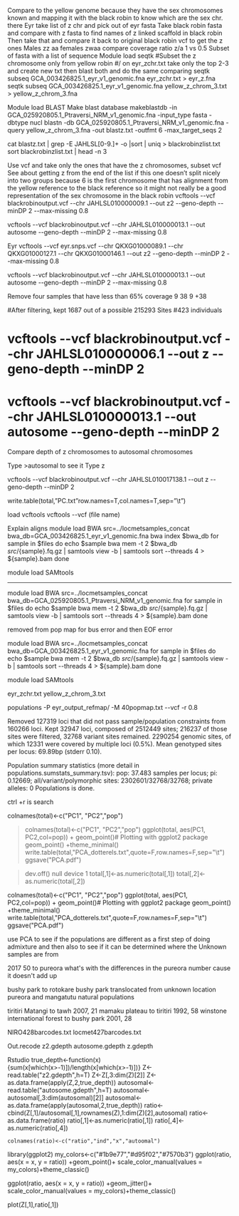 Compare to the yellow genome because they have the sex chromosomes known and mapping it with the black robin to know which are the sex chr. there
Eyr take list of z chr and pick out of eyr fasta
Take black robin fasta and compare with z fasta to find names of z linked scaffold in black robin
Then take that and compare it back to original black robin vcf to get the z ones
Males zz aa females zwaa compare coverage ratio
z/a 1 vs 0.5
Subset of fasta with a list of sequence
Module load seqtk
#Subset the z chromosome only from yellow robin
#\/ on eyr_zchr.txt take only the top 2-3 and create new txt then blast both and do the same comparing
seqtk subseq GCA_003426825.1_eyr_v1_genomic.fna eyr_zchr.txt > eyr_z.fna
seqtk subseq GCA_003426825.1_eyr_v1_genomic.fna yellow_z_chrom_3.txt > yellow_z_chrom_3.fna

Module load BLAST
Make blast database
makeblastdb -in GCA_025920805.1_Ptraversi_NRM_v1_genomic.fna -input_type fasta -dbtype nucl
blastn -db GCA_025920805.1_Ptraversi_NRM_v1_genomic.fna -query yellow_z_chrom_3.fna -out blastz.txt -outfmt 6 -max_target_seqs 2

cat blastz.txt | grep -E JAHLSL[0-9.]+ -o |sort |  uniq > blackrobinzlist.txt
sort blackrobinzlist.txt | head -n 3 

Use vcf and take only the ones that have the z chromosomes,  subset vcf
See about getting z from the end of the list if this one doesn’t split nicely into two groups because 6 is the first chromosome that has alignment from the yellow reference to the black reference so it might not really be a good representation of the sex chromosome in the black robin 
vcftools --vcf blackrobinoutput.vcf   --chr JAHLSL010000009.1  --out z2  --geno-depth --minDP 2 --max-missing 0.8

vcftools --vcf blackrobinoutput.vcf   --chr JAHLSL010000013.1  --out autosome  --geno-depth --minDP 2 --max-missing 0.8

Eyr 
vcftools --vcf eyr.snps.vcf  --chr QKXG01000089.1 --chr QKXG01000127.1 --chr QKXG01000146.1  --out z2  --geno-depth --minDP 2 --max-missing 0.8

vcftools --vcf blackrobinoutput.vcf   --chr JAHLSL010000013.1  --out autosome  --geno-depth --minDP 2 --max-missing 0.8

Remove four samples that have less than 65% coverage
9 38 9 +38

#After filtering, kept 1687 out of a possible 215293 Sites
#423 individuals

# vcftools --vcf blackrobinoutput.vcf   --chr JAHLSL010000006.1 --out z  --geno-depth --minDP 2

# vcftools --vcf blackrobinoutput.vcf  --chr JAHLSL010000013.1 --out autosome  --geno-depth --minDP 2

Compare depth of z chromosomes to autosomal chromosomes

Type >autosomal to see it
Type z

vcftools --vcf blackrobinoutput.vcf   --chr JAHLSL010017138.1 --out z  --geno-depth --minDP 2





write.table(total,”PC.txt”row.names=T,col.names=T,sep=”\t”)


load vcftools
vcftools --vcf (file name) 



Explain aligns
module load BWA
src=../locmetsamples_concat
bwa_db=GCA_003426825.1_eyr_v1_genomic.fna
bwa index $bwa_db
for sample in $files
do echo $sample
    bwa mem -t 2 $bwa_db $src/${sample}.fq.gz  |   samtools view -b | samtools sort --threads 4 > ${sample}.bam
done

module load SAMtools

-------

module load BWA
src=../locmetsamples_concat
bwa_db=GCA_025920805.1_Ptraversi_NRM_v1_genomic.fna
for sample in $files
do echo $sample
    bwa mem -t 2 $bwa_db $src/${sample}.fq.gz  |   samtools view -b | samtools sort --threads 4 > ${sample}.bam
done


removed from pop map for bus error and then EOF error



module load BWA
src=../locmetsamples_concat
bwa_db=GCA_003426825.1_eyr_v1_genomic.fna
for sample in $files
do echo $sample
    bwa mem -t 2 $bwa_db $src/${sample}.fq.gz  |   samtools view -b | samtools sort --threads 4 > ${sample}.bam
done

module load SAMtools


eyr_zchr.txt
yellow_z_chrom_3.txt


populations -P eyr_output_refmap/ -M 40popmap.txt  --vcf  -r 0.8

Removed 127319 loci that did not pass sample/population constraints from 160266 loci.
Kept 32947 loci, composed of 2512449 sites; 216237 of those sites were filtered, 32768 variant sites remained.
    2290254 genomic sites, of which 12331 were covered by multiple loci (0.5%).
Mean genotyped sites per locus: 69.89bp (stderr 0.10).

Population summary statistics (more detail in populations.sumstats_summary.tsv):
  pop: 37.483 samples per locus; pi: 0.12669; all/variant/polymorphic sites: 2302601/32768/32768; private alleles: 0
Populations is done.


ctrl +r is  search

colnames(total)<-c("PC1", "PC2","pop")
> colnames(total)<-c("PC1", "PC2","pop")
ggplot(total, aes(PC1, PC2,col=pop)) + geom_point()# Plotting with ggplot2 package geom_point() +theme_minimal() write.table(total,"PCA_dotterels.txt",quote=F,row.names=F,sep="\t") ggsave("PCA.pdf")

> dev.off()
null device 
          1 
> total[,1]<-as.numeric(total[,1])
total[,2]<-as.numeric(total[,2])
> 
> 
colnames(total)<-c("PC1", "PC2","pop")
ggplot(total, aes(PC1, PC2,col=pop)) + geom_point()# Plotting with ggplot2 package geom_point() +theme_minimal() write.table(total,"PCA_dotterels.txt",quote=F,row.names=F,sep="\t") ggsave("PCA.pdf")


use PCA to see if the populations are different as a first step of doing admixture and then also to see if it can be determined where the Unknown samples are from

2017 50 to pureora
what's with the differences in the pureora number cause it doesn't add up




bushy park to rotokare
	bushy park translocated from unknown location
pureora and mangatutu natural populations



tiritiri Matangi to tawh 2007, 21
mamaku plateau to tiritiri 1992, 58
winstone international forest to bushy park 2001, 28


NIRO428barcodes.txt
locmet427barcodes.txt

Out.recode
z2.gdepth 
autosome.gdepth 
z.gdepth


Rstudio
  true_depth<-function(x){sum(x[which(x>-1)])/length(x[which(x>-1)])}
  Z<-read.table("z2.gdepth",h=T)
  Z<-Z[,3:dim(Z)[2]]
  Z<-as.data.frame(apply(Z,2,true_depth))
  autosomal<-read.table("autosome.gdepth",h=T)
  autosomal<-autosomal[,3:dim(autosomal)[2]]
  autosomal<-as.data.frame(apply(autosomal,2,true_depth))
  ratio<-cbind(Z[,1]/autosomal[,1],rownames(Z),1:dim(Z)[2],autosomal)
  ratio<-as.data.frame(ratio)
  ratio[,1]<-as.numeric(ratio[,1])
  ratio[,4]<-as.numeric(ratio[,4])
  
    colnames(ratio)<-c("ratio","ind","x","autoomal")
  library(ggplot2)
  my_colors<-c("#1b9e77","#d95f02","#7570b3")
  ggplot(ratio, aes(x = x, y = ratio))  +geom_point()+ scale_color_manual(values = my_colors)+theme_classic()  
  
  ggplot(ratio, aes(x = x, y = ratio))  +geom_jitter()+ scale_color_manual(values = my_colors)+theme_classic()  
  
  
  plot(Z[,1],ratio[,1])
  

